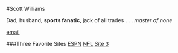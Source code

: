 #Scott Williams

Dad, husband, **sports fanatic**, jack of all trades . . . _master of none_

[email](scott.williams.aftr@gmail.com)

###Three Favorite Sites
[ESPN](espn.com)
[NFL](nfl.com)
[Site 3]()